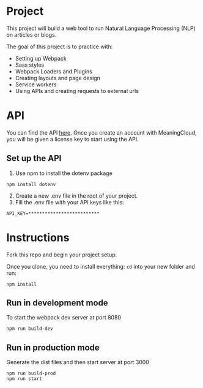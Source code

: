 # Project 

This project will build a web tool to run Natural Language Processing (NLP) on articles or blogs.

The goal of this project is to practice with:
- Setting up Webpack
- Sass styles
- Webpack Loaders and Plugins
- Creating layouts and page design
- Service workers
- Using APIs and creating requests to external urls

# API
You can find the API [here](https://www.meaningcloud.com/developer/sentiment-analysis). 
Once you create an account with MeaningCloud, you will be given a license key to start using the API.
## Set up the API
1. Use npm to install the dotenv package
```
npm install dotenv
```
2. Create a new .env file in the root of your project.
3. Fill the .env file with your API keys like this:
```
API_KEY=**************************
```

# Instructions

Fork this repo and begin your project setup.

Once you clone, you need to install everything:
`cd` into your new folder and run:
```
npm install
```
## Run in development mode
To start the webpack dev server at port 8080
```
npm run build-dev
```
## Run in production mode
Generate the dist files and then start server at port 3000
```
npm run build-prod
npm run start
```
